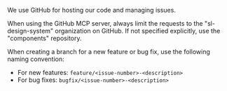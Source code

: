 We use GitHub for hosting our code and managing issues.

When using the GitHub MCP server, always limit the requests to the "sl-design-system" organization on GitHub. If not specified explicitly, use the "components" repository.

When creating a branch for a new feature or bug fix, use the following naming convention:
- For new features: `feature/<issue-number>-<description>`
- For bug fixes: `bugfix/<issue-number>-<description>`
